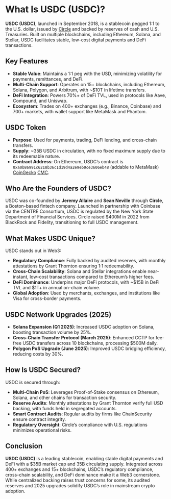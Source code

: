 # What Is USDC (USDC)?

**USDC (USDC)**, launched in September 2018, is a stablecoin pegged 1:1 to the U.S. dollar, issued by [Circle](https://www.circle.com/usdc) and backed by reserves of cash and U.S. Treasuries. Built on multiple blockchains, including Ethereum, Solana, and Stellar, USDC facilitates stable, low-cost digital payments and DeFi transactions. 

## Key Features
- **Stable Value**: Maintains a 1:1 peg with the USD, minimizing volatility for payments, remittances, and DeFi.
- **Multi-Chain Support**: Operates on 15+ blockchains, including Ethereum, Solana, Polygon, and Arbitrum, with ~$10T in lifetime transfers.
- **DeFi Integration**: Powers 70%+ of DeFi TVL, used in protocols like Aave, Compound, and Uniswap.
- **Ecosystem**: Trades on 400+ exchanges (e.g., Binance, Coinbase) and 700+ markets, with wallet support like MetaMask and Phantom.

## USDC Token
- **Purpose**: Used for payments, trading, DeFi lending, and cross-chain transfers.
- **Supply**: ~35B USDC in circulation, with no fixed maximum supply due to its redeemable nature.
- **Contract Address**: On Ethereum, USDC’s contract is `0xa0b86991c6218b36c1d19d4a2e9eb0ce3606eb48` (addable to MetaMask) [CoinGecko](https://www.coingecko.com/en/coins/usdc) [CMC](https://coinmarketcap.com/currencies/usd-coin/).

## Who Are the Founders of USDC?

USDC was co-founded by **Jeremy Allaire** and **Sean Neville** through **Circle**, a Boston-based fintech company. Launched in partnership with Coinbase via the CENTRE Consortium, USDC is regulated by the New York State Department of Financial Services. Circle raised $400M in 2022 from BlackRock and Fidelity, transitioning to full USDC management.

## What Makes USDC Unique?

USDC stands out in Web3:
- **Regulatory Compliance**: Fully backed by audited reserves, with monthly attestations by Grant Thornton ensuring 1:1 redeemability.
- **Cross-Chain Scalability**: Solana and Stellar integrations enable near-instant, low-cost transactions compared to Ethereum’s higher fees.
- **DeFi Dominance**: Underpins major DeFi protocols, with ~$15B in DeFi TVL and $1T+ in annual on-chain volume.
- **Global Adoption**: Used by merchants, exchanges, and institutions like Visa for cross-border payments.

## USDC Network Upgrades (2025)
- **Solana Expansion (Q1 2025)**: Increased USDC adoption on Solana, boosting transaction volume by 25%.
- **Cross-Chain Transfer Protocol (March 2025)**: Enhanced CCTP for fee-free USDC transfers across 10 blockchains, processing $500M daily.
- **Polygon PoS Upgrade (June 2025)**: Improved USDC bridging efficiency, reducing costs by 30%.

## How Is USDC Secured?

USDC is secured through:
- **Multi-Chain PoS**: Leverages Proof-of-Stake consensus on Ethereum, Solana, and other chains for transaction security.
- **Reserve Audits**: Monthly attestations by Grant Thornton verify full USD backing, with funds held in segregated accounts.
- **Smart Contract Audits**: Regular audits by firms like ChainSecurity ensure contract integrity.
- **Regulatory Oversight**: Circle’s compliance with U.S. regulations minimizes operational risks.

## Conclusion

**USDC (USDC)** is a leading stablecoin, enabling stable digital payments and DeFi with a $35B market cap and 35B circulating supply. Integrated across 400+ exchanges and 15+ blockchains, USDC’s regulatory compliance, cross-chain scalability, and DeFi dominance make it a Web3 cornerstone. While centralized backing raises trust concerns for some, its audited reserves and 2025 upgrades solidify USDC’s role in mainstream crypto adoption.
